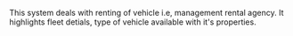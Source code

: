 This system deals with renting of vehicle i.e, management rental agency. It highlights fleet detials, type of vehicle available with it's properties. 
